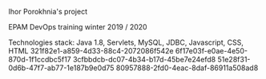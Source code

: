 Ihor Porokhnia's project


EPAM DevOps  training winter 2019 / 2020

Technologies stack: Java 1.8, Servlets, MySQL, JDBC, Javascript, CSS, HTML
321f82e1-a859-4d33-88c4-2072086f542e
6f17e03f-e0ae-4e50-870d-1f1ccdbc5f17
3cfbbdcb-dc07-4b34-b17d-45be7e24efd8
51e28f31-0d6b-47f7-ab77-1e187b9e0d75
80957888-2fd0-4eac-8daf-86911a508ad8
